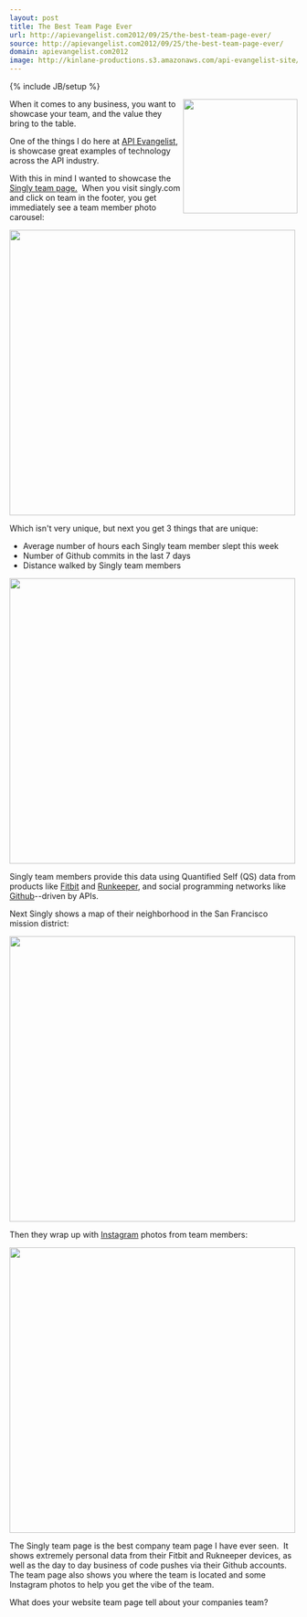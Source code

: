 ```yaml
---
layout: post
title: The Best Team Page Ever
url: http://apievangelist.com2012/09/25/the-best-team-page-ever/
source: http://apievangelist.com2012/09/25/the-best-team-page-ever/
domain: apievangelist.com2012
image: http://kinlane-productions.s3.amazonaws.com/api-evangelist-site/blog/singly-logo_300.png
---
```

{% include JB/setup %}<p>
     <a title="Singly" href="http://www.singly.com/"><img src="https://s3.amazonaws.com/kinlane-productions/singly/singly-logo_300.png"  width="200" align="right" /></a>
</p>
<p>
     When it comes to any business, you want to showcase your team, and the value they bring to the table.  
</p>
<p>
     One of the things I do here at <a title="API Evangelist" href="http://apievangelist.com">API Evangelist</a>, is showcase great examples of technology across the API industry.  
</p>
<p>
     With this in mind I wanted to showcase the <a title="Singly Team Page" href="https://singly.com/about">Singly team page.</a>  When you visit singly.com and click on team in the footer, you get immediately see a team member photo carousel:
</p>
<p>
     <img src="https://s3.amazonaws.com/kinlane-productions/singly/team/Singly-Team-Carousel.png"  width="500" />
</p>
<p>
     Which isn't very unique, but next you get 3 things that are unique:
</p>
<ul>
     <li>Average number of hours each Singly team member slept this week
     </li>
     <li>Number of Github commits in the last 7 days
     </li>
     <li>Distance walked by Singly team members
     </li>
</ul>
<p>
     <img src="https://s3.amazonaws.com/kinlane-productions/singly/team/Singly-Sleep-Commits-DistanceWalked.png"  width="500" />
</p>
<p>
     Singly team members provide this data using Quantified Self (QS) data from products like <a title="Fithbit" href="https://singly.com/docs/fitbit">Fitbit</a> and <a title="Runkeeper" href="https://singly.com/docs/runkeeper">Runkeeper</a>, and social programming networks like <a title="Github" href="https://singly.com/docs/github">Github</a>--driven by APIs.  
</p>
<p>
     Next Singly shows a map of their neighborhood in the San Francisco mission district:
</p>
<p>
     <img src="https://s3.amazonaws.com/kinlane-productions/singly/team/Singly-Neighborhood.png"  width="500" />
</p>
<p>
     Then they wrap up with <a title="Instagram" href="https://singly.com/docs/instagram">Instagram</a> photos from team members:
</p>
<p>
     <img src="https://s3.amazonaws.com/kinlane-productions/singly/team/Singly-Team-Instagram.png"  width="500" />
</p>
<p>
     The Singly team page is the best company team page I have ever seen.  It shows extremely personal data from their Fitbit and Rukneeper devices, as well as the day to day business of code pushes via their Github accounts. The team page also shows you where the team is located and some Instagram photos to help you get the vibe of the team.
</p>
<p>
     What does your website team page tell about your companies team?
</p>

